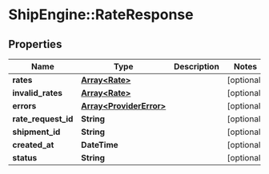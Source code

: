 # ShipEngine::RateResponse

## Properties
Name | Type | Description | Notes
------------ | ------------- | ------------- | -------------
**rates** | [**Array&lt;Rate&gt;**](Rate.md) |  | [optional] 
**invalid_rates** | [**Array&lt;Rate&gt;**](Rate.md) |  | [optional] 
**errors** | [**Array&lt;ProviderError&gt;**](ProviderError.md) |  | [optional] 
**rate_request_id** | **String** |  | [optional] 
**shipment_id** | **String** |  | [optional] 
**created_at** | **DateTime** |  | [optional] 
**status** | **String** |  | [optional] 


